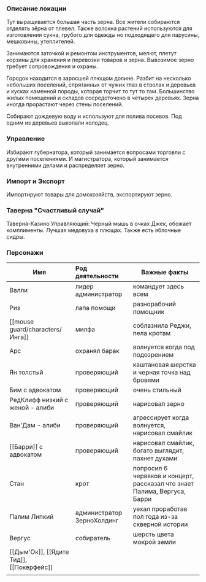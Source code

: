 ### Описание локации

Тут выращивается большая часть зерна. Все жители собираются отделять зёрна от плевел. Также волокна растений используются для изготовления сукна, грубого для одежды но подходящего для парусины, мешковины, утеплителей.

Занимаются заточкой и ремонтом инструментов, мелют, плетут корзины для хранения и перевозки товаров и зерна. Вывозимое зерно требует сопровождения и охраны.

Городок находится в заросшей плющом долине. Разбит на несколько небольших поселений, спрятанных от чужих глаз в стволах и деревьев и кусках каменной породы, которая торчит то тут то там. Большинство жилых помещений и складов сосредоточено в четырех деревьях. Зерна иногда прорастают через стены поселений. 

Собирают дождевую воду и используют для полива посевов. Под одним из деревьев выкопали колодец.

### Управление

Избирают губернатора, который занимается вопросами торговли с другими поселениями. И магистратора, который занимается внутренними делами и распределяет зерно.

### Импорт и Экспорт
Импортируют товары для домохозяйств, экспортируют зерно.

### Таверна "Счастливый случай"
Таверна-Казино
Управляющий: Черный мышь в очках Джек, обожает комплименты.
Лучшая медовуха в плющах. Также есть яблочные сидры.

### Персонажи

| Имя                                      | Род деятельности           | Важные факты                                                              |
| ---------------------------------------- | :------------------------- | ------------------------------------------------------------------------- |
| Валли                                    | лидер администратор        | командует здесь всем                                                      |
| Риз                                      | лапа помощи                | разнорабочий помощник                                                     |
| [[mouse guard/characters/Инга]]          | милфа                      | соблазнила Реджи, пела кротам                                             |
| Арс                                      | охранял барак              | волнуется когда под подозрением                                           |
| Ян толстый                               | проверяющий                | каштановая шерстка и черная точка над бровями                             |
| Бим с адвокатом                          | проверяющий                | очень стильный                                                            |
| РедКлифф низкий с женой - алиби          | проверяющий                | нарисовал зерно                                                           |
| Ван'Дам - алиби                          | проверяющий                | агрессирует когда волнуется, нарисовал смайлик                            |
| [[Барри]] с адвокатом                    | проверяющий                | нарисовал смайлик, богато выглядит, пахнет духами                         |
| Стан                                     | крот                       | попросил 6 червяков и концерт, рассказал что знает Палима, Вергуса, Барри |
| Палим Липкий                             | администратор ЗерноХолдинг | уехал проработав пол года из-за скверной истории                          |
| Вергус                                   | собиратель                 | шерсть цвета мокрой земли                                                 |
| [[Дым'Ок]], [[Ядите Тид]], [[Покерфейс]] |                            |                                                                           |
|                                          |                            |                                                                           |

